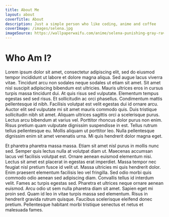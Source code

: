 ```yaml
---
title: About Me 
layout: about
coverTitle: About
description: Just a simple person who like coding, anime and coffee
coverImage: /images/selena.jpg
imageSource: https://wallpaperwaifu.com/anime/selena-punishing-gray-raven-4k-live-wallpaper/
---
```


# Who Am I?

Lorem ipsum dolor sit amet, consectetur adipiscing elit, sed do eiusmod tempor incididunt ut labore et dolore magna aliqua. Sed augue lacus viverra vitae. Tincidunt arcu non sodales neque sodales ut etiam sit amet. Sit amet nisl suscipit adipiscing bibendum est ultricies. Mauris ultrices eros in cursus turpis massa tincidunt dui. At quis risus sed vulputate. Elementum tempus egestas sed sed risus. Et sollicitudin ac orci phasellus. Condimentum mattis pellentesque id nibh. Facilisis volutpat est velit egestas dui id ornare arcu. Auctor elit sed vulputate mi sit amet mauris commodo quis. Duis tristique sollicitudin nibh sit amet. Aliquam ultrices sagittis orci a scelerisque purus. Lectus arcu bibendum at varius vel. Porttitor rhoncus dolor purus non enim. Risus pretium quam vulputate dignissim suspendisse in est. Tellus rutrum tellus pellentesque eu. Mollis aliquam ut porttitor leo. Nulla pellentesque dignissim enim sit amet venenatis urna. Mi quis hendrerit dolor magna eget.

Et pharetra pharetra massa massa. Etiam sit amet nisl purus in mollis nunc sed. Semper quis lectus nulla at volutpat diam ut. Maecenas accumsan lacus vel facilisis volutpat est. Ornare aenean euismod elementum nisi. Lectus sit amet est placerat in egestas erat imperdiet. Massa tempor nec feugiat nisl pretium fusce id velit ut. Massa ultricies mi quis hendrerit dolor. Enim praesent elementum facilisis leo vel fringilla. Sed odio morbi quis commodo odio aenean sed adipiscing diam. Convallis tellus id interdum velit. Fames ac turpis egestas sed. Pharetra et ultrices neque ornare aenean euismod. Arcu odio ut sem nulla pharetra diam sit amet. Sapien eget mi proin sed. Quam id leo in vitae turpis massa sed elementum. Risus in hendrerit gravida rutrum quisque. Faucibus scelerisque eleifend donec pretium. Pellentesque habitant morbi tristique senectus et netus et malesuada fames.


